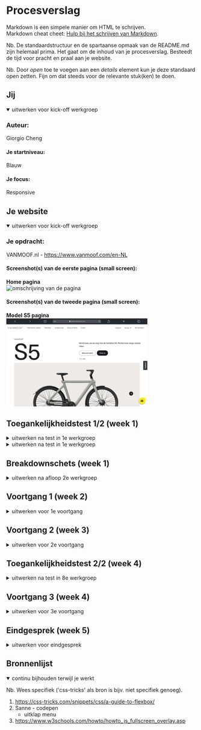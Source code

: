 # Procesverslag
Markdown is een simpele manier om HTML te schrijven.  
Markdown cheat cheet: [Hulp bij het schrijven van Markdown](https://github.com/adam-p/markdown-here/wiki/Markdown-Cheatsheet).

Nb. De standaardstructuur en de spartaanse opmaak van de README.md zijn helemaal prima. Het gaat om de inhoud van je procesverslag. Besteedt de tijd voor pracht en praal aan je website.

Nb. Door *open* toe te voegen aan een *details* element kun je deze standaard open zetten. Fijn om dat steeds voor de relevante stuk(ken) te doen.





## Jij

<details open>
  <summary>uitwerken voor kick-off werkgroep</summary>

  ### Auteur:
  Giorgio Cheng

  #### Je startniveau:
  Blauw

  #### Je focus:
  Responsive
 
</details>





## Je website

<details open>
  <summary>uitwerken voor kick-off werkgroep</summary>

  ### Je opdracht:
  VANMOOF.nl - https://www.vanmoof.com/en-NL

  #### Screenshot(s) van de eerste pagina (small screen): 
  <b>Home pagina</b> <br>
  <img src="readme-images/screencapture-vanmoof-nl-NL-2022-09-05-17_30_45.png" width="375px" alt="omschrijving van de pagina">

  #### Screenshot(s) van de tweede pagina (small screen):
  <b>Model S5 pagina</b> <br>
  <img src="readme-images/mobile (98).png" width="375px" alt="omschrijving van de pagina">
 
</details>



## Toegankelijkheidstest 1/2 (week 1)

<details>
  <summary>uitwerken na test in 1e werkgroep</summary>

  #### Screenreader
  www.vanmoof.com/nl getest:
  
  - Punt 1: Het valt me op dat als je op de Nederlandse pagina komt van Van Moof, er een engelse stem te horen is.
  
  - Punt 2: Wanneer je op de pagina komt, hoor je een de slogan, echter eindigt ie abrupt in het midden:
  
  <img src="readme-imagesimages/screenread_1.jpeg" width="375px" alt="breakdownschets">

  - Punt 3: Wanneer je de bij "taal" bent, geeft de stem aan: "NL/NL" ipv, context wat je met deze button kan doen.
  
  <img src="readme-imagesimages/screenread_2.jpeg" width="375px" alt="breakdownschets">

  - Punt 4: Idem dito voor "Myvanmoof", geen context weergeven wat je met deze button kan doen.
  
  - Punt 5: Als je naar de artikelen gaat, geeft de screenreader niet aan om welk product het gaat:
  
  <img src="readme-imagesimages/screenread_3.jpeg" width="375px" alt="breakdownschets">
  
  - Punt 6: Idem dito, op het moment dat je op "ontdek meer" klikt, word er niet aangegeven op welke section je zit als gebruiker.
  
  #### Muis en Toetsenbord 
  Met tab navigeer je op een logische wijze door de website heen.




  #### Visueel (brillen, contrast, kleurenblind, dark/light). 
  Contrast; contrast van de tekst op de afbeelding is niet goed zichtbaar. Wellicht kan je een gradient color overlay gebruiken om de contrast te verbeteren

  Kleurenblind; De kleuren die aanwezig zijn voor de meeste elementen zijn voornamelijk zwart, wit of grijstinten. Dit zorgt voor een goede leesbaarheid voor alle visueel beperkte mensen.

  Brillen; getest op staar, vlekken en een filter. De website is in principe bij allen goed te doen. Kijk alleen even naar hoe je het kan verbeteren. Vooral met staar. Je hebt veel elementen in het midden gecentreerd, dit is een knelpunt van staar.

  dark/light: Er is geen dark en light mode aanwezig op de website. Als je dit forceert via rendering is dit ook niet


</details>

<details>
  <summary>uitwerken na test in 1e werkgroep</summary>

  #### Screenreader
  www.vanmoof.com/nl getest:
  
  - Punt 1: Het valt me op dat als je op de Nederlandse pagina komt van Van Moof, er een engelse stem te horen is.
  
  - Punt 2: Wanneer je op de pagina komt, hoor je een de slogan, echter eindigt ie abrupt in het midden:
  
  <img src="readme-imagesimages/screenread_1.jpeg" width="375px" alt="breakdownschets">

  - Punt 3: Wanneer je de bij "taal" bent, geeft de stem aan: "NL/NL" ipv, context wat je met deze button kan doen.
  
  <img src="readme-imagesimages/screenread_2.jpeg" width="375px" alt="breakdownschets">

  - Punt 4: Idem dito voor "Myvanmoof", geen context weergeven wat je met deze button kan doen.
  
  - Punt 5: Als je naar de artikelen gaat, geeft de screenreader niet aan om welk product het gaat:
  
  <img src="readme-imagesimages/screenread_3.jpeg" width="375px" alt="breakdownschets">
  
  - Punt 6: Idem dito, op het moment dat je op "ontdek meer" klikt, word er niet aangegeven op welke section je zit als gebruiker.
  
  #### Muis en Toetsenbord 
  Met tab navigeer je op een logische wijze door de website heen.

  Screenreader; learn more buttons meer context geven. Eventueel de headings ook meer uitleggen.  


  #### Visueel (brillen, contrast, kleurenblind, dark/light). 
  Contrast; contrast van de tekst op de afbeelding is niet goed zichtbaar. Wellicht kan je een gradient color overlay gebruiken om de contrast te verbeteren

  Kleurenblind; De kleuren die aanwezig zijn voor de meeste elementen zijn voornamelijk zwart, wit of grijstinten. Dit zorgt voor een goede leesbaarheid voor alle visueel beperkte mensen.

  Brillen; getest op staar, vlekken en een filter. De website is in principe bij allen goed te doen. Kijk alleen even naar hoe je het kan verbeteren. Vooral met staar. Je hebt veel elementen in het midden gecentreerd, dit is een knelpunt van staar.

  dark/light: Er is geen dark en light mode aanwezig op de website. Als je dit forceert via rendering is dit ook niet toegankelijk.




</details>


## Breakdownschets (week 1)

<details>
  <summary>uitwerken na afloop 2e werkgroep</summary>

  ### de hele pagina: 
  <img src="readme-images/Breakdownschets.png" width="375px" alt="breakdown van de hele pagina">

  ### de hele pagina v2 (na feedback van voortgang 1): 
  <img src="readme-images/Breakdownschetsv2.png" width="375px" alt="breakdown van de hele pagina">

</details>





## Voortgang 1 (week 2)

<details>
  <summary>uitwerken voor 1e voortgang</summary>

  ### Stand van zaken
  Net begonnen met het bouwen van de HTML structuur.
  Ik wist nog niet helemaal goed hoe ik sommige elementen moest opbouwen met HTML.
  Vooral de blokken in het midden (de blokken onder de fietsen) zit ik nog over te twijfelen.


  ### Agenda voor meeting
  samen met je groepje opstellen

  Jesse:
  HTML code en breakdownschets
  
  Nathan: 
  HTML code
  
  Henriks:
  De vertaalslag van breakdownschets naar HTML
  
  Emilio:
  Breakdownschets
  
  Giorgio:
  Vertaalslag van breakdownschets naar HTML


  ### Verslag van meeting
  hier na afloop snel de uitkomsten van de meeting vastleggen

  - eerste HTML gaat goed
  - README bijhouden
  - Screenshots mobiel toevoegen
  - Wat tips met flexbox gebruiken gekregen

</details>





## Voortgang 2 (week 3)

<details>
  <summary>uitwerken voor 2e voortgang</summary>

  ### Stand van zaken
  Ik ben verder gegaan met HTML, liep tegen een paar punten aan waardoor ik niet helemaal lekker door kon gaan.
  Vooral het responsive maken vind ik lastig. Maar gaat nu wel een stuk beter.
  De hero is een video, ik weet niet hoe ik deze het beste kan bouwen met HTML.
  Ik zie op internet veel position: absolute, maar ik weet niet of dit de beste manier is.


  ### Agenda voor meeting
  samen met je groepje opstellen

  Jesse:
  CSS + JS interactie bespreken
  
  Nathan: 
  Afwezig
  
  Giorgio:
  HTML en CSS bespreken, vooral het responsive maken van de code.
  
  Henriks:
  Over GRID en FLEXBOX, mbt responsiveness van bepaalde onderdelen.


  ### Verslag van meeting
  Voortgang ging goed ik was goed opweg. Heb een aantal dingen kunnen vragen zoals flex direction zodat een flex box voor een andere komt. Verder heb ik mee geluisterd met wat derest van het groepje te vertellen had en hoe hun bezig waren met hun html en css.

</details>





## Toegankelijkheidstest 2/2 (week 4)

<details>
  <summary>uitwerken na test in 8e werkgroep</summary>

  ### Bevindingen
  Lijst met je bevindingen die in de test naar voren kwamen (geef ook aan wat er verbeterd is):

  #### Screenreader
  Hier korte omschrijving (met indien nodig afbeeldingen)

  Hier een omschrijving van hoe het opgelost kan worden (met indien nodig afbeeldingen)


  #### Muis en Toetsenbord 
  Hier korte omschrijving (met indien nodig afbeeldingen)

  Hier een omschrijving van hoe het opgelost kan worden (met indien nodig afbeeldingen)


  #### Motoriek (shocks, elastiekjes)
  Hier korte omschrijving (met indien nodig afbeeldingen)

  Hier een omschrijving van hoe het opgelost kan worden (met indien nodig afbeeldingen)


  #### Visueel (brillen, contrast, kleurenblind, dark/light). 
  Hier korte omschrijving (met indien nodig afbeeldingen)

  Hier een omschrijving van hoe het opgelost kan worden (met indien nodig afbeeldingen)

</details>





## Voortgang 3 (week 4)

<details>
  <summary>uitwerken voor 3e voortgang</summary>

  ### Stand van zaken
  hier dit ging goed & dit was lastig (neem ook screenshots op van delen van je website en code)


  ### Agenda voor meeting
  samen met je groepje opstellen

Emilio:
Footer: CSS - Label & Input
Animeren Button

Jesse:
Tweede pagina CSS
Javascript

Henriks:
Media queries
Twee losse CSS files

  ### Verslag van meeting
  hier na afloop snel de uitkomsten van de meeting vastleggen

  - punt 1
  - punt 2
  - nog een punt
  - ...

</details>





## Eindgesprek (week 5)

<details>
  <summary>uitwerken voor eindgesprek</summary>

  ### Je uitkomst - karakteristiek screenshots:
  <img src="readme-images/dummy-plaatje.jpg" width="375px" alt="uitomst opdracht 1">


  ### Dit ging goed/Heb ik geleerd: 
  Korte omschrijving met plaatjes

  <img src="readme-images/dummy-plaatje.jpg" width="375px" alt="top">


  ### Dit was lastig/Is niet gelukt:
  Korte omschrijving met plaatjes

  <img src="readme-images/dummy-plaatje.jpg" width="375px" alt="bummer">
</details>





## Bronnenlijst

<details open>
  <summary>continu bijhouden terwijl je werkt</summary>

  Nb. Wees specifiek ('css-tricks' als bron is bijv. niet specifiek genoeg).

  1. https://css-tricks.com/snippets/css/a-guide-to-flexbox/
  2. Sanne - codepen
      - uitklap menu
  3. https://www.w3schools.com/howto/howto_js_fullscreen_overlay.asp
  

</details>
